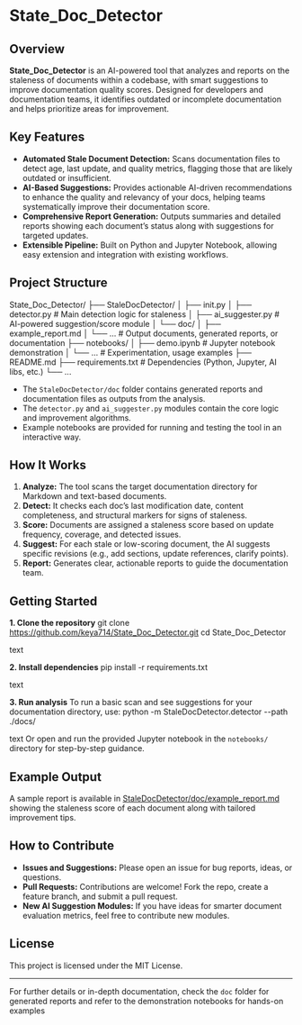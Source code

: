 # State_Doc_Detector

## Overview

**State_Doc_Detector** is an AI-powered tool that analyzes and reports on the staleness of documents within a codebase, with smart suggestions to improve documentation quality scores. Designed for developers and documentation teams, it identifies outdated or incomplete documentation and helps prioritize areas for improvement.

## Key Features

- **Automated Stale Document Detection:** Scans documentation files to detect age, last update, and quality metrics, flagging those that are likely outdated or insufficient.
- **AI-Based Suggestions:** Provides actionable AI-driven recommendations to enhance the quality and relevancy of your docs, helping teams systematically improve their documentation score.
- **Comprehensive Report Generation:** Outputs summaries and detailed reports showing each document’s status along with suggestions for targeted updates.
- **Extensible Pipeline:** Built on Python and Jupyter Notebook, allowing easy extension and integration with existing workflows.

## Project Structure
State_Doc_Detector/
├── StaleDocDetector/
│ ├── init.py
│ ├── detector.py # Main detection logic for staleness
│ ├── ai_suggester.py # AI-powered suggestion/score module
│ └── doc/
│ ├── example_report.md
│ └── ... # Output documents, generated reports, or documentation
├── notebooks/
│ ├── demo.ipynb # Jupyter notebook demonstration
│ └── ... # Experimentation, usage examples
├── README.md
├── requirements.txt # Dependencies (Python, Jupyter, AI libs, etc.)
└── ...


- The `StaleDocDetector/doc` folder contains generated reports and documentation files as outputs from the analysis.
- The `detector.py` and `ai_suggester.py` modules contain the core logic and improvement algorithms.
- Example notebooks are provided for running and testing the tool in an interactive way.

## How It Works

1. **Analyze:** The tool scans the target documentation directory for Markdown and text-based documents.
2. **Detect:** It checks each doc’s last modification date, content completeness, and structural markers for signs of staleness.
3. **Score:** Documents are assigned a staleness score based on update frequency, coverage, and detected issues.
4. **Suggest:** For each stale or low-scoring document, the AI suggests specific revisions (e.g., add sections, update references, clarify points).
5. **Report:** Generates clear, actionable reports to guide the documentation team.

## Getting Started

**1. Clone the repository**
git clone https://github.com/keya714/State_Doc_Detector.git
cd State_Doc_Detector

text

**2. Install dependencies**
pip install -r requirements.txt

text

**3. Run analysis**
To run a basic scan and see suggestions for your documentation directory, use:
python -m StaleDocDetector.detector --path ./docs/

text
Or open and run the provided Jupyter notebook in the `notebooks/` directory for step-by-step guidance.

## Example Output

A sample report is available in [StaleDocDetector/doc/example_report.md](StaleDocDetector/doc/example_report.md) showing the staleness score of each document along with tailored improvement tips.

## How to Contribute

- **Issues and Suggestions:** Please open an issue for bug reports, ideas, or questions.
- **Pull Requests:** Contributions are welcome! Fork the repo, create a feature branch, and submit a pull request.
- **New AI Suggestion Modules:** If you have ideas for smarter document evaluation metrics, feel free to contribute new modules.

## License

This project is licensed under the MIT License.

---

For further details or in-depth documentation, check the `doc` folder for generated reports and refer to the demonstration notebooks for hands-on examples

